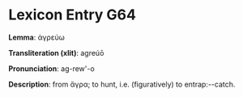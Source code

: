 # Lexicon Entry G64

**Lemma**: ἀγρεύω

**Transliteration (xlit)**: agreúō

**Pronunciation**: ag-rew'-o

**Description**:
from ἄγρα; to hunt, i.e. (figuratively) to entrap:--catch.
